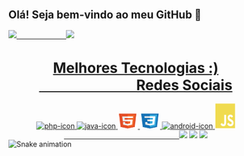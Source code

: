 ## Olá! Seja bem-vindo ao meu GitHub 👋

<div>
  <a href "https://github.com/LucasDCR2">
  <img height="180em" src="https://github-readme-stats.vercel.app/api?username=LucasDCR2&show_icons=true&theme=neon&count_private=true"/>
    &nbsp;&nbsp;&nbsp;&nbsp;&nbsp;&nbsp;&nbsp;&nbsp;&nbsp;&nbsp;&nbsp;&nbsp;&nbsp;&nbsp;&nbsp;&nbsp;&nbsp;&nbsp;&nbsp;&nbsp;&nbsp;&nbsp;&nbsp;
    
  <img height="180em" src="https://github-readme-stats.vercel.app/api/top-langs/?username=LucasDCR2&layout=compact&langs_count=16&theme=neon"/>
</div>

<div style="float: left; text-align: center;">
  <h1>Melhores Tecnologias :) &nbsp;&nbsp;&nbsp;&nbsp;&nbsp;&nbsp;&nbsp;&nbsp;&nbsp;&nbsp;&nbsp;&nbsp;&nbsp;&nbsp;&nbsp;&nbsp&nbsp;&nbsp;&nbsp;&nbsp;&nbsp;&nbsp;&nbsp;&nbsp;&nbsp;&nbsp;&nbsp;&nbsp; Redes Sociais </h1>
  <img height="30" width="40" alt="php-icon" src="https://cdn.jsdelivr.net/gh/devicons/devicon/icons/php/php-original.svg"/>
  <img height="50" width="40" alt="java-icon" src="https://cdn.jsdelivr.net/gh/devicons/devicon/icons/java/java-original.svg" />
  <img height="30" width="40" alt="html-icon" src="https://raw.githubusercontent.com/devicons/devicon/master/icons/html5/html5-original.svg"/>
  <img height="30" width="40" alt="css-icon" src="https://raw.githubusercontent.com/devicons/devicon/master/icons/css3/css3-original.svg"/>
  <img height="50" width="40" alt="android-icon" src="https://cdn.jsdelivr.net/gh/devicons/devicon/icons/android/android-plain.svg" />
  <img height="50" width="40" alt="js-icon" src="https://raw.githubusercontent.com/devicons/devicon/master/icons/javascript/javascript-plain.svg"/>
  &nbsp;&nbsp;&nbsp;&nbsp;&nbsp;&nbsp;&nbsp;&nbsp;&nbsp;&nbsp;&nbsp;&nbsp;&nbsp;&nbsp;&nbsp;&nbsp;&nbsp;&nbsp;&nbsp;&nbsp;&nbsp;&nbsp;&nbsp;&nbsp;&nbsp;&nbsp;&nbsp;&nbsp;
  &nbsp;&nbsp;&nbsp;&nbsp;&nbsp;&nbsp;&nbsp;&nbsp;&nbsp;&nbsp;&nbsp;&nbsp;&nbsp;&nbsp;&nbsp;&nbsp;&nbsp;&nbsp;&nbsp;&nbsp;&nbsp;&nbsp;&nbsp;&nbsp;&nbsp;&nbsp;&nbsp;&nbsp;
  <a href="mailto:lucasrodriguesdev26@gmail.com" target="_blank"><img src="https://img.shields.io/badge/Gmail-D14836?style=for-the-badge&logo=gmail&logoColor=white" target="_blank"></a>
  <a href="https://www.linkedin.com/in/lucasdcr/" target="_blank"><img src="https://img.shields.io/badge/LinkedIn-0077B5?style=for-the-badge&logo=linkedin&logoColor=white" target="_blank"></a>
  <a href="https://www.instagram.com/lukas_dcr/" target="_blank"><img src="https://img.shields.io/badge/Instagram-E4405F?style=for-the-badge&logo=instagram&logoColor=white" target="_blank"></a>
</div>







![Snake animation](https://github.com/LuigiGF/LuigiGF/blob/output/github-contribution-grid-snake.svg)

